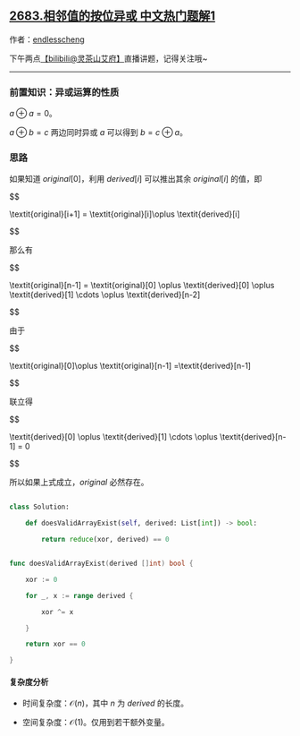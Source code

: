 ## [2683.相邻值的按位异或 中文热门题解1](https://leetcode.cn/problems/neighboring-bitwise-xor/solutions/100000/tui-gong-shi-by-endlesscheng-90t5)

作者：[endlesscheng](https://leetcode.cn/u/endlesscheng)

下午两点[【biIibiIi@灵茶山艾府】](https://space.bilibili.com/206214)直播讲题，记得关注哦~

---

### 前置知识：异或运算的性质

$a\oplus a = 0$。

$a\oplus b = c$ 两边同时异或 $a$ 可以得到 $b = c\oplus a$。

### 思路

如果知道 $\textit{original}[0]$，利用 $\textit{derived}[i]$ 可以推出其余 $\textit{original}[i]$ 的值，即

$$
\textit{original}[i+1] = \textit{original}[i]\oplus \textit{derived}[i]
$$

那么有 

$$
\textit{original}[n-1] = \textit{original}[0] \oplus \textit{derived}[0] \oplus \textit{derived}[1] \cdots \oplus \textit{derived}[n-2]
$$

由于 

$$
\textit{original}[0]\oplus \textit{original}[n-1] =\textit{derived}[n-1]
$$

联立得

$$
\textit{derived}[0] \oplus \textit{derived}[1] \cdots \oplus \textit{derived}[n-1] = 0
$$

所以如果上式成立，$\textit{original}$ 必然存在。

```py [sol1-Python3]
class Solution:
    def doesValidArrayExist(self, derived: List[int]) -> bool:
        return reduce(xor, derived) == 0
```

```go [sol1-Go]
func doesValidArrayExist(derived []int) bool {
	xor := 0
	for _, x := range derived {
		xor ^= x
	}
	return xor == 0
}
```

#### 复杂度分析

- 时间复杂度：$\mathcal{O}(n)$，其中 $n$ 为 $\textit{derived}$ 的长度。
- 空间复杂度：$\mathcal{O}(1)$。仅用到若干额外变量。
